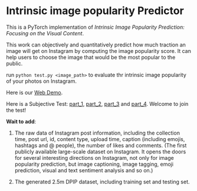# Intrinsic image popularity Predictor

This is a PyTorch implementation of *Intrinsic Image Popularity Prediction: Focusing on the Visual Content*.

This work can objectively and quantitatively predict how much traction an image will get on Instagram by computing the image popularity score. It can help users to choose the image that would be the most popular to the public.

run ```python test.py <image_path>``` to evaluate thr intrinsic image popularity of your photos on Instagram. 

Here is our [Web Demo](http://popularity.keyan.work/).

Here is a Subjective Test: [part_1](https://wj.qq.com/s/2286258/eb6f), [part_2](https://wj.qq.com/s/2288733/8193), [part_3](https://wj.qq.com/s/2288740/5db0) and [part_4](https://wj.qq.com/s/2288743/c421). Welcome to join the test!

**Wait to add**:
1. The raw data of Instagram post information, including the collection time, post url, id, content type, upload time, caption (including emojis, hashtags and @ people), the number of likes and comments. (The first publicly available large-scale dataset on Instagram. It opens the doors for several interesting directions on Instagram, not only for image popularity prediction, but image captioning, image tagging, emoji prediction, visual and text sentiment analysis and so on.)

2. The generated 2.5m DPIP dataset, including training set and testing set.
